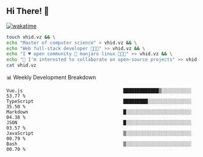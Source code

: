 ## Hi There! 👋

[![wakatime](https://wakatime.com/badge/user/b68591ab-22c5-4330-8827-a6e8ce37d9d8.svg)](https://wakatime.com/@b68591ab-22c5-4330-8827-a6e8ce37d9d8)

```sh
touch vhid.vz && \
echo "Master of computer science" > vhid.vz && \
echo "Web full-stack developer 🙈🙉🙊" >> vhid.vz && \
echo "I ♥️ open community 🎯 manjaro linux 🎉🐍🥳" >> vhid.vz && \
echo "👯 I’m interested to collaborate on open-source projects" >> vhid.vz && \
cat vhid.vz
```
:bar_chart: Weekly Development Breakdown

<!--START_SECTION:waka-->

```text
Vue.js                                     █████████████▒░░░░░░░░░░░   53.77 %
TypeScript                                 █████████░░░░░░░░░░░░░░░░   35.50 %
Markdown                                   █░░░░░░░░░░░░░░░░░░░░░░░░   04.38 %
JSON                                       █░░░░░░░░░░░░░░░░░░░░░░░░   03.57 %
JavaScript                                 ▒░░░░░░░░░░░░░░░░░░░░░░░░   00.79 %
Bash                                       ▒░░░░░░░░░░░░░░░░░░░░░░░░   00.70 %
```

<!--END_SECTION:waka-->
